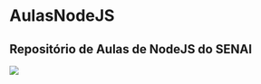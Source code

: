 # AulasNodeJS

## Repositório de Aulas de NodeJS do SENAI

![](https://cdn.hashnode.com/res/hashnode/image/upload/v1703155483443/e42a7be2-890a-4bd2-accf-306e53ccebbd.png)